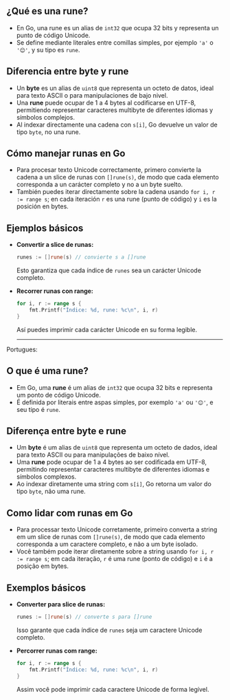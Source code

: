 ## ¿Qué es una rune?

* En Go, una rune es un alias de `int32` que ocupa 32 bits y representa un punto de código Unicode.
* Se define mediante literales entre comillas simples, por ejemplo `'a'` o `'😊'`, y su tipo es `rune`.

## Diferencia entre byte y rune

* Un **byte** es un alias de `uint8` que representa un octeto de datos, ideal para texto ASCII o para manipulaciones de bajo nivel.
* Una **rune** puede ocupar de 1 a 4 bytes al codificarse en UTF-8, permitiendo representar caracteres multibyte de diferentes idiomas y símbolos complejos.
* Al indexar directamente una cadena con `s[i]`, Go devuelve un valor de tipo `byte`, no una rune.

## Cómo manejar runas en Go

* Para procesar texto Unicode correctamente, primero convierte la cadena a un slice de runas con `[]rune(s)`, de modo que cada elemento corresponda a un carácter completo y no a un byte suelto.
* También puedes iterar directamente sobre la cadena usando `for i, r := range s`; en cada iteración `r` es una rune (punto de código) y `i` es la posición en bytes.

## Ejemplos básicos

* **Convertir a slice de runas:**

  ```go
  runes := []rune(s) // convierte s a []rune
  ```

  Esto garantiza que cada índice de `runes` sea un carácter Unicode completo.
* **Recorrer runas con range:**

  ```go
  for i, r := range s {
      fmt.Printf("Índice: %d, rune: %c\n", i, r)
  }
  ```

  Así puedes imprimir cada carácter Unicode en su forma legible.


  ---


Portugues:


## O que é uma rune?

* Em Go, uma **rune** é um alias de `int32` que ocupa 32 bits e representa um ponto de código Unicode.
* É definida por literais entre aspas simples, por exemplo `'a'` ou `'😊'`, e seu tipo é `rune`.

## Diferença entre byte e rune

* Um **byte** é um alias de `uint8` que representa um octeto de dados, ideal para texto ASCII ou para manipulações de baixo nível.
* Uma **rune** pode ocupar de 1 a 4 bytes ao ser codificada em UTF-8, permitindo representar caracteres multibyte de diferentes idiomas e símbolos complexos.
* Ao indexar diretamente uma string com `s[i]`, Go retorna um valor do tipo `byte`, não uma rune.

## Como lidar com runas em Go

* Para processar texto Unicode corretamente, primeiro converta a string em um slice de runas com `[]rune(s)`, de modo que cada elemento corresponda a um caractere completo, e não a um byte isolado.
* Você também pode iterar diretamente sobre a string usando `for i, r := range s`; em cada iteração, `r` é uma rune (ponto de código) e `i` é a posição em bytes.

## Exemplos básicos

* **Converter para slice de runas:**

  ```go
  runes := []rune(s) // converte s para []rune
  ```

  Isso garante que cada índice de `runes` seja um caractere Unicode completo.

* **Percorrer runas com range:**

  ```go
  for i, r := range s {
      fmt.Printf("Índice: %d, rune: %c\n", i, r)
  }
  ```

  Assim você pode imprimir cada caractere Unicode de forma legível.

